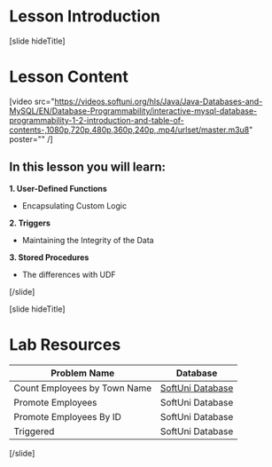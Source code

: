 # Lesson Introduction

[slide hideTitle]

# Lesson Content

[video src="https://videos.softuni.org/hls/Java/Java-Databases-and-MySQL/EN/Database-Programmability/interactive-mysql-database-programmability-1-2-introduction-and-table-of-contents-,1080p,720p,480p,360p,240p,.mp4/urlset/master.m3u8" poster="" /]

## In this lesson you will learn:

**1. User-Defined Functions** 

- Encapsulating Custom Logic

**2. Triggers**

- Maintaining the Integrity of the Data

**3. Stored Procedures**

- The differences with UDF

[/slide]

[slide hideTitle]
# Lab Resources

|**Problem Name**|**Database**|
|---|---|
|Count Employees by Town Name|[SoftUni Database](https://videos.softuni.org/resources/java/java-mysql/soft_uni_database_database_programmability_lab.zip)|
|Promote Employees|SoftUni Database|
|Promote Employees By ID|SoftUni Database|
|Triggered|SoftUni Database|


[/slide]
